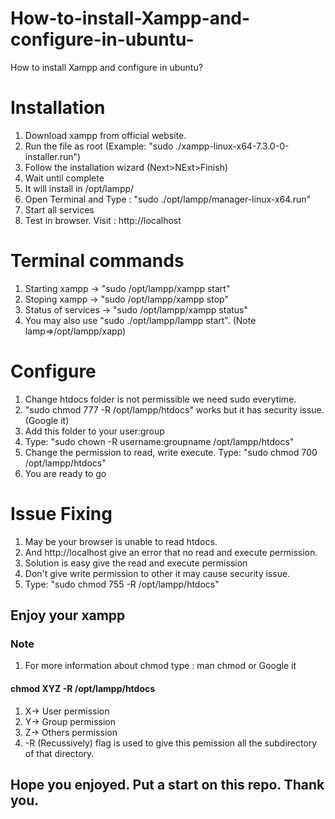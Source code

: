 # How-to-install-Xampp-and-configure-in-ubuntu-
How to install Xampp and configure in ubuntu?

# Installation
1) Download xampp from official website.
2) Run the file as root (Example: "sudo ./xampp-linux-x64-7.3.0-0-installer.run")
3) Follow the installation wizard (Next>NExt>Finish)
4) Wait until complete
5) It will install in /opt/lampp/
6) Open Terminal and Type : "sudo ./opt/lampp/manager-linux-x64.run"
7) Start all services
8) Test in browser. Visit : http://localhost

# Terminal commands
1) Starting xampp -> "sudo /opt/lampp/xampp start"
2) Stoping xampp -> "sudo /opt/lampp/xampp stop"
3) Status of services -> "sudo /opt/lampp/xampp status"
4) You may also use "sudo ./opt/lampp/lampp start". (Note lamp=>/opt/lampp/xapp)

# Configure 
1) Change htdocs folder is not permissible we need sudo everytime.
2) "sudo chmod 777 -R /opt/lampp/htdocs" works but it has security issue.(Google it)
3) Add this folder to your user:group
4) Type: "sudo chown -R username:groupname /opt/lampp/htdocs"
5) Change the permission to read, write execute. Type: "sudo chmod 700 /opt/lampp/htdocs"
6) You are ready to go

# Issue Fixing
1) May be your browser is unable to read htdocs.
2) And http://localhost give an error that no read and execute permission.
3) Solution is easy give the read and execute permission 
4) Don't give write permission to other it may cause security issue.
5) Type: "sudo chmod 755 -R /opt/lampp/htdocs"

## Enjoy your xampp

### Note
1) For more information about chmod type : man chmod or Google it

#### chmod XYZ -R /opt/lampp/htdocs
1)  X-> User permission
2)  Y-> Group permission
3)  Z-> Others permission
4)  -R (Recussively) flag is used to give this pemission all the subdirectory of that directory.
  
  ## Hope you enjoyed. Put a start on this repo. Thank you. 
  

